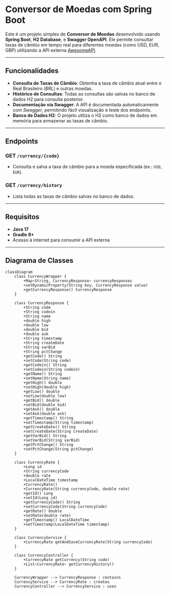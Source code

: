 # **Conversor de Moedas com Spring Boot**

Este é um projeto simples de **Conversor de Moedas** desenvolvido usando **Spring Boot**, **H2 Database**, e **Swagger OpenAPI**. Ele permite consultar taxas de câmbio em tempo real para diferentes moedas (como USD, EUR, GBP) utilizando a API externa [AwesomeAPI](https://docs.awesomeapi.com.br/).

---

## **Funcionalidades**

- **Consulta de Taxas de Câmbio**: Obtenha a taxa de câmbio atual entre o Real Brasileiro (*BRL*) e outras moedas.
- **Histórico de Consultas**: Todas as consultas são salvas no banco de dados H2 para consulta posterior.
- **Documentação via Swagger**: A API é documentada automaticamente com *Swagger*, permitindo fácil visualização e teste dos endpoints.
- **Banco de Dados H2**: O projeto utiliza o H2 como banco de dados em memória para armazenar as taxas de câmbio.

---

## **Endpoints**

### **GET `/currency/{code}`**
- Consulta e salva a taxa de câmbio para a moeda especificada (ex.: `USD`, `EUR`).

### **GET `/currency/history`**
- Lista todas as taxas de câmbio salvas no banco de dados.

---

## **Requisitos**

- **Java 17**
- **Gradle 8+**
- Acesso à internet para consumir a API externa

---
## Diagrama de Classes

```mermaid
classDiagram
    class CurrencyWrapper {
        +Map~String, CurrencyResponse~ currencyResponses
        +setDynamicProperty(String key, CurrencyResponse value)
        +getCurrencyResponse() CurrencyResponse
    }

    class CurrencyResponse {
        +String code
        +String codein
        +String name
        +double high
        +double low
        +double bid
        +double ask
        +String timestamp
        +String createDate
        +String varBid
        +String pctChange
        +getCode() String
        +setCode(String code)
        +getCodein() String
        +setCodein(String codein)
        +getName() String
        +setName(String name)
        +getHigh() double
        +setHigh(double high)
        +getLow() double
        +setLow(double low)
        +getBid() double
        +setBid(double bid)
        +getAsk() double
        +setAsk(double ask)
        +getTimestamp() String
        +setTimestamp(String timestamp)
        +getCreateDate() String
        +setCreateDate(String createDate)
        +getVarBid() String
        +setVarBid(String varBid)
        +getPctChange() String
        +setPctChange(String pctChange)
    }

    class CurrencyRate {
        +Long id
        +String currencyCode
        +double rate
        +LocalDateTime timestamp
        +CurrencyRate()
        +CurrencyRate(String currencyCode, double rate)
        +getId() Long
        +setId(Long id)
        +getCurrencyCode() String
        +setCurrencyCode(String currencyCode)
        +getRate() double
        +setRate(double rate)
        +getTimestamp() LocalDateTime
        +setTimestamp(LocalDateTime timestamp)
    }

    class CurrencyService {
        +CurrencyRate getAndSaveCurrencyRate(String currencyCode)
    }

    class CurrencyController {
        +CurrencyRate getCurrency(String code)
        +List~CurrencyRate~ getCurrencyHistory()
    }

    CurrencyWrapper --> CurrencyResponse : contains
    CurrencyService --> CurrencyRate : creates
    CurrencyController --> CurrencyService : uses
